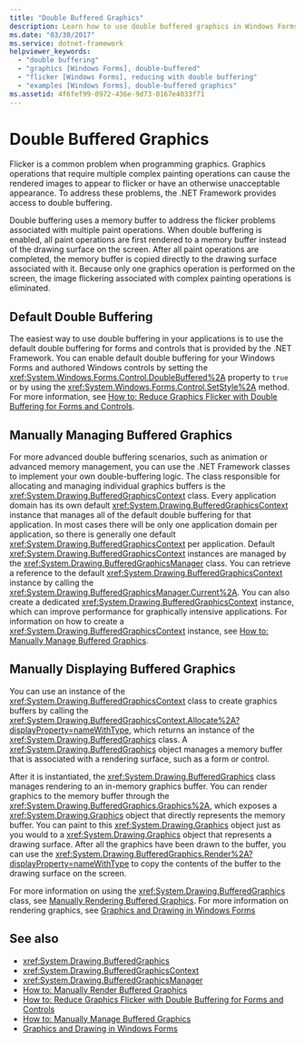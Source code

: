 ```yaml
---
title: "Double Buffered Graphics"
description: Learn how to use double buffered graphics in Windows Forms to reduce flickering in programming graphics.
ms.date: "03/30/2017"
ms.service: dotnet-framework
helpviewer_keywords:
  - "double buffering"
  - "graphics [Windows Forms], double-buffered"
  - "flicker [Windows Forms], reducing with double buffering"
  - "examples [Windows Forms], double-buffered graphics"
ms.assetid: 4f6fef99-0972-436e-9d73-0167e4033f71
---
```

# Double Buffered Graphics

Flicker is a common problem when programming graphics. Graphics operations that require multiple complex painting operations can cause the rendered images to appear to flicker or have an otherwise unacceptable appearance. To address these problems, the .NET Framework provides access to double buffering.

Double buffering uses a memory buffer to address the flicker problems associated with multiple paint operations. When double buffering is enabled, all paint operations are first rendered to a memory buffer instead of the drawing surface on the screen. After all paint operations are completed, the memory buffer is copied directly to the drawing surface associated with it. Because only one graphics operation is performed on the screen, the image flickering associated with complex painting operations is eliminated.

## Default Double Buffering

The easiest way to use double buffering in your applications is to use the default double buffering for forms and controls that is provided by the .NET Framework. You can enable default double buffering for your Windows Forms and authored Windows controls by setting the <xref:System.Windows.Forms.Control.DoubleBuffered%2A> property to `true` or by using the <xref:System.Windows.Forms.Control.SetStyle%2A> method. For more information, see [How to: Reduce Graphics Flicker with Double Buffering for Forms and Controls](how-to-reduce-graphics-flicker-with-double-buffering-for-forms-and-controls.md).

## Manually Managing Buffered Graphics

For more advanced double buffering scenarios, such as animation or advanced memory management, you can use the .NET Framework classes to implement your own double-buffering logic. The class responsible for allocating and managing individual graphics buffers is the <xref:System.Drawing.BufferedGraphicsContext> class. Every application domain has its own default <xref:System.Drawing.BufferedGraphicsContext> instance that manages all of the default double buffering for that application. In most cases there will be only one application domain per application, so there is generally one default <xref:System.Drawing.BufferedGraphicsContext> per application. Default <xref:System.Drawing.BufferedGraphicsContext> instances are managed by the <xref:System.Drawing.BufferedGraphicsManager> class. You can retrieve a reference to the default <xref:System.Drawing.BufferedGraphicsContext> instance by calling the <xref:System.Drawing.BufferedGraphicsManager.Current%2A>. You can also create a dedicated <xref:System.Drawing.BufferedGraphicsContext> instance, which can improve performance for graphically intensive applications. For information on how to create a <xref:System.Drawing.BufferedGraphicsContext> instance, see [How to: Manually Manage Buffered Graphics](how-to-manually-manage-buffered-graphics.md).

## Manually Displaying Buffered Graphics

You can use an instance of the <xref:System.Drawing.BufferedGraphicsContext> class to create graphics buffers by calling the <xref:System.Drawing.BufferedGraphicsContext.Allocate%2A?displayProperty=nameWithType>, which returns an instance of the <xref:System.Drawing.BufferedGraphics> class. A <xref:System.Drawing.BufferedGraphics> object manages a memory buffer that is associated with a rendering surface, such as a form or control.

After it is instantiated, the <xref:System.Drawing.BufferedGraphics> class manages rendering to an in-memory graphics buffer. You can render graphics to the memory buffer through the <xref:System.Drawing.BufferedGraphics.Graphics%2A>, which exposes a <xref:System.Drawing.Graphics> object that directly represents the memory buffer. You can paint to this <xref:System.Drawing.Graphics> object just as you would to a <xref:System.Drawing.Graphics> object that represents a drawing surface. After all the graphics have been drawn to the buffer, you can use the <xref:System.Drawing.BufferedGraphics.Render%2A?displayProperty=nameWithType> to copy the contents of the buffer to the drawing surface on the screen.

For more information on using the <xref:System.Drawing.BufferedGraphics> class, see [Manually Rendering Buffered Graphics](how-to-manually-render-buffered-graphics.md). For more information on rendering graphics, see [Graphics and Drawing in Windows Forms](graphics-and-drawing-in-windows-forms.md)

## See also

- <xref:System.Drawing.BufferedGraphics>
- <xref:System.Drawing.BufferedGraphicsContext>
- <xref:System.Drawing.BufferedGraphicsManager>
- [How to: Manually Render Buffered Graphics](how-to-manually-render-buffered-graphics.md)
- [How to: Reduce Graphics Flicker with Double Buffering for Forms and Controls](how-to-reduce-graphics-flicker-with-double-buffering-for-forms-and-controls.md)
- [How to: Manually Manage Buffered Graphics](how-to-manually-manage-buffered-graphics.md)
- [Graphics and Drawing in Windows Forms](graphics-and-drawing-in-windows-forms.md)
